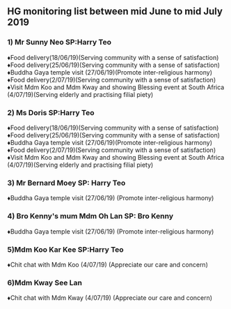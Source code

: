 <link rel='stylesheet' href='https://use.fontawesome.com/releases/v5.7.0/css/all.css' integrity='sha384-lZN37f5QGtY3VHgisS14W3ExzMWZxybE1SJSEsQp9S+oqd12jhcu+A56Ebc1zFSJ' crossorigin='anonymous'>	

<a href="index.html" title="Return"><i class="fa fa-reply fa-3x"></i></a> 


## HG monitoring list between mid June to mid July 2019

### 1) Mr Sunny Neo SP:Harry Teo  
  &diams;Food delivery(18/06/19)(Serving community with a sense of satisfaction)  
  &diams;Food delivery(25/06/19)(Serving community with a sense of satisfaction)   
  &diams;Buddha Gaya temple visit (27/06/19)(Promote inter-religious harmony)  
  &diams;Food delivery(2/07/19)(Serving community with a sense of satisfaction)  
  &diams;Visit Mdm Koo and Mdm Kway and showing Blessing event at South Africa (4/07/19)(Serving elderly and practising filial piety)

  
### 2) Ms Doris SP:Harry Teo  
  &diams;Food delivery(18/06/19)(Serving community with a sense of satisfaction)  
  &diams;Food delivery(25/06/19)(Serving community with a sense of satisfaction)   
  &diams;Buddha Gaya temple visit (27/06/19)(Promote inter-religious harmony)  
  &diams;Food delivery(2/07/19)(Serving community with a sense of satisfaction)   
  &diams;Visit Mdm Koo and Mdm Kway and showing Blessing event at South Africa (4/07/19)(Serving elderly and practising filial piety)
	
	
### 3) Mr Bernard Moey SP: Harry Teo
  &diams;Buddha Gaya temple visit (27/06/19) (Promote inter-religious harmony) 

  
### 4) Bro Kenny's mum Mdm Oh Lan SP: Bro Kenny
  &diams;Buddha Gaya temple visit (27/06/19) (Promote inter-religious harmony) 

  
### 5)Mdm Koo Kar Kee SP:Harry Teo
  &diams;Chit chat with Mdm Koo (4/07/19) (Appreciate our care and concern)

  
### 6)Mdm Kway See Lan
  &diams;Chit chat with Mdm Kway (4/07/19) (Appreciate our care and concern)  